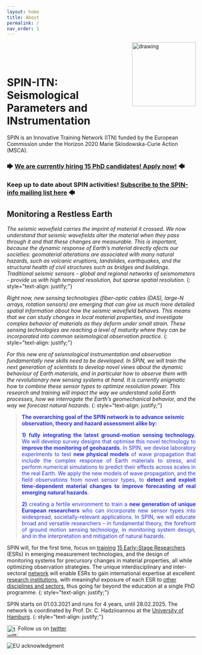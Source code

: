 ```yaml
---
layout: home
title: About
permalink: /
nav_order: 1
---
```



<img src="/assets/images/Spin-Logo-main.png" alt="drawing" width="170" style="float:right"/><br><br><br>

# __SPIN-ITN:__ Seismological Parameters and INstrumentation


SPIN is an Innovative Training Network (ITN) funded by the European Commission under the Horizon 2020 Marie Sklodowska-Curie Action (MSCA).

### &#129094; [We are currently hiring 15 PhD candidates! Apply now!](/recruitment/) &#129092;

### Keep up to date about SPIN activities! [Subscribe to the SPIN-info mailing list here](https://mailman.rrz.uni-hamburg.de/mailman/listinfo/spin-info) &#129092;

## Monitoring a Restless Earth

_The seismic wavefield carries the imprint of material it crossed. We now understand that seismic wavefields alter the
material when they pass through it and that these changes are measurable. This is important, because the dynamic
response of Earth’s material directly afects our societies: geomaterial alterations are associated with many natural
hazards, such as volcanic eruptions, landslides, earthquakes, and the structural health of civil structures such as bridges and
buildings. Traditional seismic sensors - global and regional networks of seismometers - provide us with high temporal
resolution, but sparse spatial resolution._
{: style="text-align: justify;"}
 
_Right now, new sensing technologies (fiber-optic cables (DAS), large-N arrays, rotation sensors) are emerging that can give
us much more detailed spatial information about how the seismic wavefield behaves. This means that we can study
changes in local material properties, and investigate complex behavior of materials as they deform under small strain.
These sensing technologies are reaching a level of maturity where they can be incorporated into common seismological
observation practice._
{: style="text-align: justify;"}

_For this new era of seismological instrumentation and observation fundamentally new skills need to be developed. In SPIN,
we will train the next generation of scientists to develop novel views about the dynamic behaviour of Earth materials, and in
particular how to observe them with the revolutionary new sensing systems at hand. It is currently enigmatic how to
combine these sensor types to optimize resolution power. This research and training will impact the way we understand
solid Earth processes, how we interrogate the Earth’s geomechanical behavior, and the way we forecast natural hazards._
{: style="text-align: justify;"}

> <span style="color:#242fff">**The overarching goal of the SPIN network is to advance seismic observation, theory and hazard assessment alike by:**</span>
>
> <span style="color:#242fff;text-align: justify; display:block;">**1)** **fully integrating the latest ground-motion sensing technology.** We will develop survey designs that optimise this novel technology to **improve the monitoring of geohazards**. In SPIN, we devise laboratory experiments to test **new physical models** of wave propagation that include the complex response of Earth materials to stress, and perform numerical simulations to predict their effects across scales in the real Earth. We apply the new models of wave propagation, and the field observations from novel sensor types, to **detect and exploit time-dependent material changes to improve forecasting of real emerging natural hazards**.</span>
>
> <span style="color:#242fff; text-align: justify; display:block">**2)** creating a fertile environment to train a **new generation of unique European researchers** who can incorporate new sensor types into widespread, societally-relevant applications. In SPIN, we will educate broad and versatile researchers – in fundamental theory, the forefront of ground motion sensing technology, in monitoring system design, and in the interpretation and mitigation of natural hazards.</span>

SPIN will, for the first time, focus on [training](/training/) [15 Early-Stage Researchers](/recruitment/) (ESRs) in emerging measurement technologies, and the design of monitoring systems for precursory changes in material properties, all while optimizing observation strategies. The unique interdisciplinary and inter-sectoral [network](/consortium/) will enable ESRs to gain international expertise at excellent [research institutions](/beneficiaries/), with meaningful exposure of each ESR to [other disciplines and sectors](/partners/), thus going far beyond the education at a single PhD programme. 
{: style="text-align: justify;"}

SPIN starts on 01.03.2021 and runs for 4 years, until 28.02.2025. 
The network is coordinated by Prof. Dr. C. Hadziioannou at the <a href="https://www.geo.uni-hamburg.de/en/geophysik/personen/hadziioannou-celine.html">University of Hamburg</a>. 
{: style="text-align: justify;"}

<img src="/assets/images/Twitter_Bird_33ffff.png" alt="twitter bird" width="30" style="float:left"/> Follow us on [twitter](http://twitter.com/spin_itn)



--- 
![EU acknowledgment](/assets/images/H2020_acknowledgment.png)

